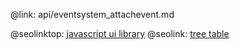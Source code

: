 @link: api/eventsystem_attachevent.md

@seolinktop: [javascript ui library](https://webix.com)
@seolink: [tree table](https://webix.com/widget/treetable/)